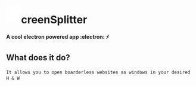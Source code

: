 # <img src="./logo.svg" width="40">creenSplitter

**A cool electron powered app :electron: :zap:**

## What does it do?

``` 
It allows you to open boarderless websites as windows in your desired H & W
```




